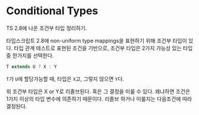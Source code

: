 # Conditional Types

TS 2.8에 나온 조건부 타입 정리하기.

타입스크립트 2.8에 non-uniform type mappings을 표현하기 위해 조건부 타입이 있다. 타입 관계 테스트로 표현된 조건을 기반으로, 조건부 타입은 2가지 가능성 있는 타입 중 한가지를 선택한다.

```ts
T extends U ? X : Y
```

`T`가 `U`에 할당가능할 때, 타입은 `X`고, 그렇지 않으면 `Y`다.

위 조건부 타입은 X or Y로 리졸브된다. 혹은 그 결정을 미룰 수 있다. 왜냐하면 조건은 1가지 이상의 타입 변수에 의존하기 때문이다. 리졸브 하거나 미룰지는 다음조건에 따라 결정된다.
